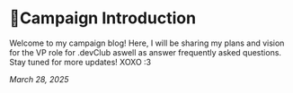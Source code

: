 # 🌸Campaign Introduction

Welcome to my campaign blog! Here, I will be sharing my plans and vision for the VP role for .devClub aswell as answer frequently asked questions. Stay tuned for more updates! XOXO :3

*March 28, 2025*
